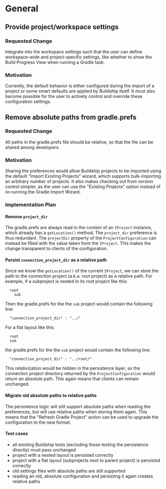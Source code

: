 # General

## Provide project/workspace settings

### Requested Change

Integrate into the workspace settings such that the user can define workspace-wide and project-specific settings, like
whether to show the Build Progress View when running a Gradle task.

### Motivation

Currently, the default behavior is either configured during the import of a project or some smart defaults are applied
by Buildship itself. It must also become possible for the user to actively control and override these configuration settings.

## Remove absolute paths from gradle.prefs

### Requested Change

All paths in the gradle.prefs file should be relative, so that the file can be shared among developers.

### Motivation

Sharing the preferences would allow Buildship projects to be imported using the default "Import Existing Projects" wizard, which supports bulk-importing an arbitrary number of projects. It also makes checking out from version control simpler, as the user can use the "Existing Projects" option instead of re-running the Gradle Import Wizard.

### Implementation Plan

#### Remove `project_dir`

The gradle.prefs are always read in the context of an `IProject` instance, which already has a `getLocation()` method.
The `project_dir` preference is thus redundant. The `projectDir` property of the `ProjectConfiguration` can
instead be filled with the value taken from the `IProject`. This makes the change transparent to clients of the configuration.

#### Persist `connection_project_dir` as a relative path

Since we know the `getLocation()` of the current `IProject`, we can store the path to the connection project (a.k.a. root project) as a relative path. For example, if a subproject is nested in its root project like this:

```
  root
    sub
```

Then the gradle.prefs for the the `sub` project would contain the following line:

```
  "connection_project_dir" : "../"
```

For a flat layout like this:

```
  root
  sub
```

the gradle.prefs for the the `sub` project would contain the following line:

```
  "connection_project_dir" : "../root/"
```

This relativization would be hidden in the persistence layer, so the connection project directory returned by the `ProjectConfiguration` would return an absolute path. This again means that clients can remain unchanged.

#### Migrate old absolute paths to relative paths

The persistence logic will still support absolute paths when reading the preferences, but will use relative paths when storing them again. This means that the "Refresh Gradle Project" action can be used to upgrade the configuration to the new format.

#### Test cases

- all existing Buildship tests (excluding those testing the persistence directly) must pass unchanged
- project with a nested layout is persisted correctly
- project with a flat layout (subprojects next to parent project) is persisted correctly
- old settings files with absolute paths are still supported
- reading an old, absolute configuration and persisting it again creates relative paths
